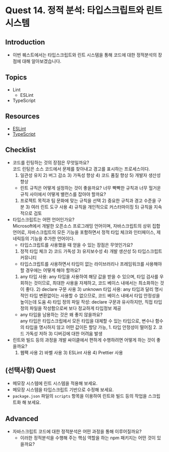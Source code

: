 # Quest 14. 정적 분석: 타입스크립트와 린트 시스템

## Introduction

- 이번 퀘스트에서는 타입스크립트와 린트 시스템을 통해 코드에 대한 정적분석의 장점에 대해 알아보겠습니다.

## Topics

- Lint
  - ESLint
- TypeScript

## Resources

- [ESLint](https://eslint.org/)
- [TypeScript](https://www.typescriptlang.org/)

## Checklist

- 코드를 린팅하는 것의 장점은 무엇일까요?  
  코드 린팅은 소스 코드에서 문제를 찾아내고 경고를 표시하는 프로세스이다.
  1. 일관성 유지 2) 버그 감소 3) 가독성 향상 4) 코드 품질 향상 5) 개발자 생산성 향상
  - 린트 규칙은 어떻게 설정하는 것이 좋을까요? 너무 빡빡한 규칙과 너무 헐거운 규칙 사이에서 어떻게 밸런스를 잡아야 할까요?
  1. 프로젝트 목적과 팀 문화에 맞는 규칙을 선택 2) 중요한 규칙과 경고 수준을 구분 3) 여러 린트 도구 사용 4) 규칙을 개인적으로 커스터마이징 5) 규칙을 지속적으로 검토
- 타입스크립트는 어떤 언어인가요?  
  Microsoft에서 개발한 오픈소스 프로그래밍 언어이며, 자바스크립트의 상위 집합 언어로, 자바스크립트의 모든 기능을 포함하면서 정적 타입 체크와 인터페이스, 제네릭등의 기능을 추가한 언어이다.
  - 타입스크립트를 사용했을 때 얻을 수 있는 장점은 무엇인가요?
  1. 정적 타입 체크 2) 코드 가독성 3) 유지보수성 4) 개발 생산성 5) 타입스크립트 커뮤니티
  - 타입스크립트를 사용하면서 타입이 없는 라이브러리나 프레임워크를 사용해야 할 경우에는 어떻게 해야 할까요?
  1. any 타입 사용: any 타입을 사용하여 해당 값을 받을 수 있으며, 타입 검사를 우회하는 것이므로, 최대한 사용을 자제하고, 코드 베이스 내에서는 최소화하는 것이 좋다. 2) declare 구문 사용 3) unknown 타입 사용: any 타입과 달리 명시적인 타입 변환없이는 사용할 수 없으므로, 코드 베이스 내에서 타입 안정성을 높이는데 도움 4) 타입 정의 파일 작성: declare 구문과 유사하지만, 직접 타입 정의 파일을 작성함으로써 보다 정교하게 타입정보 제공
  - any 타입을 남용하는 것은 왜 좋지 않을까요?  
    any 타입은 타입스크립에서 모든 타입을 대체할 수 있는 타입으로, 변수나 함수의 타입을 명시하지 않고 어떤 값이든 할당 가능, 1. 타입 안정성이 떨어짐 2. 코드 가독성 저하 3) 디버깅에 대한 어려움 발생
- 린트와 빌드 등의 과정을 개발 싸이클에서 편하게 수행하려면 어떻게 하는 것이 좋을까요?
  1. 웹팩 사용 2) 바벨 사용 3) ESLint 사용 4) Prettier 사용

## (선택사항) Quest

- 메모장 시스템에 린트 시스템을 적용해 보세요.
- 메모장 시스템을 타입스크립트 기반으로 수정해 보세요.
- `package.json` 파일의 `scripts` 항목을 이용하여 린트와 빌드 등의 작업을 스크립트화 해 보세요.

## Advanced

- 자바스크립트 코드에 대한 정적분석은 어떤 과정을 통해 이루어질까요?
  - 이러한 정적분석을 수행해 주는 핵심 역할을 하는 npm 패키지는 어떤 것이 있을까요?
